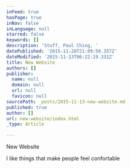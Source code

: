 ```yaml
---
inFeed: true
hasPage: true
inNav: false
inLanguage: null
starred: false
keywords: []
description: 'Stuff, Paul Ching, '
datePublished: '2015-11-28T21:09:50.357Z'
dateModified: '2015-11-13T06:22:19.331Z'
title: New Website
authors: []
publisher:
  name: null
  domain: null
  url: null
  favicon: null
sourcePath: _posts/2015-11-13-new-website.md
published: true
author: []
url: new-website/index.html
_type: Article

---
```

New Website

I like things that make people feel confortable